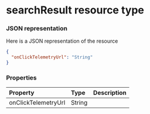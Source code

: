 # searchResult resource type



### JSON representation

Here is a JSON representation of the resource

```json
{
  "onClickTelemetryUrl": "String"
}

```
### Properties
| Property	   | Type	|Description|
|:---------------|:--------|:----------|
|onClickTelemetryUrl|String||

<!-- uuid: 657884dd-ac39-46df-8fe3-a0e95a73c527
2015-10-12 23:35:02 UTC -->